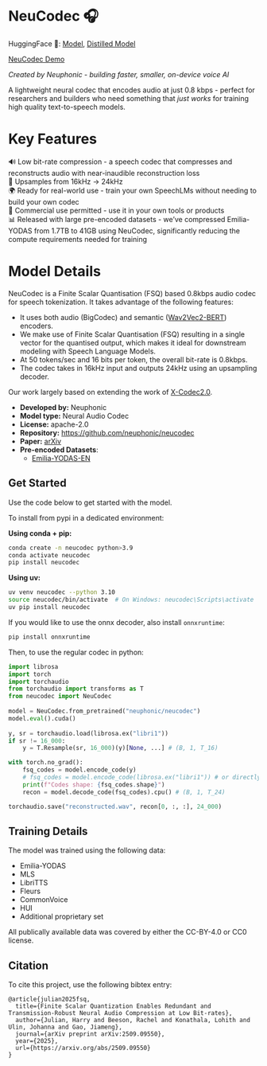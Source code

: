# NeuCodec 🎧

HuggingFace 🤗: [Model](https://huggingface.co/neuphonic/neucodec), [Distilled Model](https://huggingface.co/neuphonic/distill-neucodec)


[NeuCodec Demo](https://github.com/user-attachments/assets/c03745cd-a8c8-46ca-8f5d-ba3af091923f)

*Created by Neuphonic - building faster, smaller, on-device voice AI*

A lightweight neural codec that encodes audio at just 0.8 kbps - perfect for researchers and builders who need something that *just works* for training high quality text-to-speech models.

# Key Features

🔊 Low bit-rate compression - a speech codec that compresses and reconstructs audio with near-inaudible reconstruction loss
<br>
🎼 Upsamples from 16kHz → 24kHz
<br>
🌍 Ready for real-world use - train your own SpeechLMs without needing to build your own codec
<br>
🏢 Commercial use permitted - use it in your own tools or products
<br>
📊 Released with large pre-encoded datasets - we’ve compressed Emilia-YODAS from 1.7TB to 41GB using NeuCodec, significantly reducing the compute requirements needed for training 
<br>

# Model Details

NeuCodec is a Finite Scalar Quantisation (FSQ) based 0.8kbps audio codec for speech tokenization.
It takes advantage of the following features:

* It uses both audio (BigCodec) and semantic ([Wav2Vec2-BERT](https://huggingface.co/facebook/w2v-bert-2.0)) encoders. 
* We make use of Finite Scalar Quantisation (FSQ) resulting in a single vector for the quantised output, which makes it ideal for downstream modeling with Speech Language Models.
* At 50 tokens/sec and 16 bits per token, the overall bit-rate is 0.8kbps.
* The codec takes in 16kHz input and outputs 24kHz using an upsampling decoder.

Our work largely based on extending the work of [X-Codec2.0](https://huggingface.co/HKUSTAudio/xcodec2).

- **Developed by:** Neuphonic
- **Model type:** Neural Audio Codec
- **License:** apache-2.0
- **Repository:** https://github.com/neuphonic/neucodec
- **Paper:** [arXiv](https://arxiv.org/abs/2509.09550)
- **Pre-encoded Datasets**:
  - [Emilia-YODAS-EN](https://huggingface.co/datasets/neuphonic/emilia-yodas-english-neucodec)

## Get Started

Use the code below to get started with the model.

To install from pypi in a dedicated environment:

**Using conda + pip:**
```bash
conda create -n neucodec python>3.9
conda activate neucodec
pip install neucodec
```

**Using uv:**
```bash
uv venv neucodec --python 3.10
source neucodec/bin/activate  # On Windows: neucodec\Scripts\activate
uv pip install neucodec
```

If you would like to use the onnx decoder, also install `onnxruntime`:
```bash
pip install onnxruntime
```
Then, to use the regular codec in python:

```python
import librosa
import torch
import torchaudio
from torchaudio import transforms as T
from neucodec import NeuCodec
 
model = NeuCodec.from_pretrained("neuphonic/neucodec")
model.eval().cuda()   
 
y, sr = torchaudio.load(librosa.ex("libri1"))
if sr != 16_000:
    y = T.Resample(sr, 16_000)(y)[None, ...] # (B, 1, T_16)

with torch.no_grad():
    fsq_codes = model.encode_code(y)
    # fsq_codes = model.encode_code(librosa.ex("libri1")) # or directly pass your filepath!
    print(f"Codes shape: {fsq_codes.shape}")  
    recon = model.decode_code(fsq_codes).cpu() # (B, 1, T_24)

torchaudio.save("reconstructed.wav", recon[0, :, :], 24_000)
```

## Training Details

The model was trained using the following data: 
* Emilia-YODAS
* MLS
* LibriTTS
* Fleurs
* CommonVoice
* HUI
* Additional proprietary set

All publically available data was covered by either the CC-BY-4.0 or CC0 license.

## Citation

To cite this project, use the following bibtex entry:

```
@article{julian2025fsq,
  title={Finite Scalar Quantization Enables Redundant and Transmission-Robust Neural Audio Compression at Low Bit-rates},
  author={Julian, Harry and Beeson, Rachel and Konathala, Lohith and Ulin, Johanna and Gao, Jiameng},
  journal={arXiv preprint arXiv:2509.09550},
  year={2025},
  url={https://arxiv.org/abs/2509.09550}
}
```
